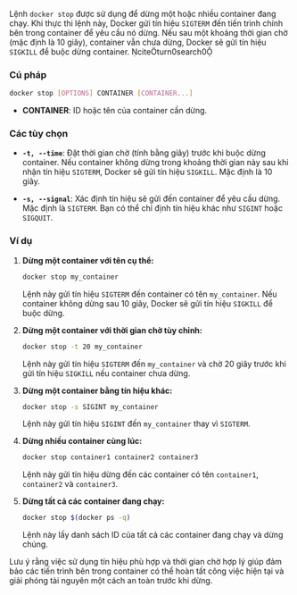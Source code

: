 Lệnh `docker stop` được sử dụng để dừng một hoặc nhiều container đang chạy. Khi thực thi lệnh này, Docker gửi tín hiệu `SIGTERM` đến tiến trình chính bên trong container để yêu cầu nó dừng. Nếu sau một khoảng thời gian chờ (mặc định là 10 giây), container vẫn chưa dừng, Docker sẽ gửi tín hiệu `SIGKILL` để buộc dừng container. citeturn0search0

### Cú pháp

```sh
docker stop [OPTIONS] CONTAINER [CONTAINER...]
```

- **CONTAINER**: ID hoặc tên của container cần dừng.

### Các tùy chọn

- **`-t, --time`**: Đặt thời gian chờ (tính bằng giây) trước khi buộc dừng container. Nếu container không dừng trong khoảng thời gian này sau khi nhận tín hiệu `SIGTERM`, Docker sẽ gửi tín hiệu `SIGKILL`. Mặc định là 10 giây.

- **`-s, --signal`**: Xác định tín hiệu sẽ gửi đến container để yêu cầu dừng. Mặc định là `SIGTERM`. Bạn có thể chỉ định tín hiệu khác như `SIGINT` hoặc `SIGQUIT`.

### Ví dụ

1. **Dừng một container với tên cụ thể:**

   ```sh
   docker stop my_container
   ```

   Lệnh này gửi tín hiệu `SIGTERM` đến container có tên `my_container`. Nếu container không dừng sau 10 giây, Docker sẽ gửi tín hiệu `SIGKILL` để buộc dừng.

2. **Dừng một container với thời gian chờ tùy chỉnh:**

   ```sh
   docker stop -t 20 my_container
   ```

   Lệnh này gửi tín hiệu `SIGTERM` đến `my_container` và chờ 20 giây trước khi gửi tín hiệu `SIGKILL` nếu container chưa dừng.

3. **Dừng một container bằng tín hiệu khác:**

   ```sh
   docker stop -s SIGINT my_container
   ```

   Lệnh này gửi tín hiệu `SIGINT` đến `my_container` thay vì `SIGTERM`.

4. **Dừng nhiều container cùng lúc:**

   ```sh
   docker stop container1 container2 container3
   ```

   Lệnh này gửi tín hiệu dừng đến các container có tên `container1`, `container2` và `container3`.

5. **Dừng tất cả các container đang chạy:**

   ```sh
   docker stop $(docker ps -q)
   ```

   Lệnh này lấy danh sách ID của tất cả các container đang chạy và dừng chúng.

Lưu ý rằng việc sử dụng tín hiệu phù hợp và thời gian chờ hợp lý giúp đảm bảo các tiến trình bên trong container có thể hoàn tất công việc hiện tại và giải phóng tài nguyên một cách an toàn trước khi dừng. 